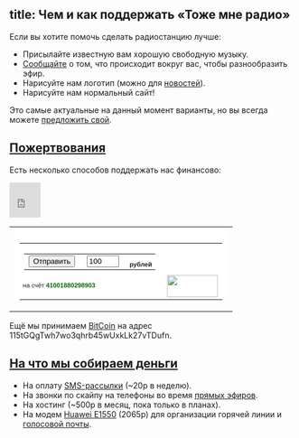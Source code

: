 title: Чем и как поддержать «Тоже мне радио»
---
Если вы хотите помочь сделать радиостанцию лучше:

- Присылайте известную вам хорошую свободную музыку.
- [Сообщайте](/voicemail.html) о том, что происходит вокруг вас, чтобы
  разнообразить эфир.
- Нарисуйте нам логотип (можно для [новостей](/news.html)).
- Нарисуйте нам нормальный сайт!

Это самые актуальные на данный момент варианты, но вы всегда можете [предложить
свой](/feedback.html).


## <a class="local" href="support.html#donate" name="donate">Пожертвования</a>

Есть несколько способов поддержать нас финансово:

<iframe class="flattr" src="http://api.flattr.com/button/view/?url=http%3A%2F%2Fwww.tmradio.net%2F" class="FlattrButton" width="55" height="62" frameborder="0" scrolling="no" border="0" marginheight="0" marginwidth="0" allowtransparency="true"></iframe>

<form style="margin: 0; padding: 0;" action="https://money.yandex.ru/charity.xml" method="post"><input type="hidden" name="to" value="41001880298903"/><input type="hidden" name="CompanyName" value="tmradio.net"/><input type="hidden" name="CompanyLink" value="http://www.tmradio.net/"/><table border="0" cellspacing="0" cellpadding="0"><tr><td><div style="background: url(http://img.yandex.net/i/li-uncolorer-rt.gif) no-repeat right top #FFFFFF;"><div style="background: url(http://img.yandex.net/i/li-uncolorer-rb.gif) no-repeat right bottom;"><div style="background: url(http://img.yandex.net/i/li-uncolorer-lb.gif) no-repeat left bottom;"><div style="background: url(http://img.yandex.net/i/li-uncolorer-lt.gif) no-repeat left top; margin-right: 10px; padding: 10px 0 0 10px;"><table border="0" cellspacing="0" cellpadding="0"><tr><td><table border="0" cellspacing="0" cellpadding="0"><tr><td><input type="submit" value="Отправить" style="margin-right: 5px;"/></td><td><input type="text" id="CompanySum" name="CompanySum" value="100" size="4" style="margin-right: 5px;"/></td><td nowrap="nowrap" style="font: 70% Verdana, Arial, Geneva CY, Sans-Serif;" valign="bottom"><strong>рублей</strong></td></tr></table></td><td width="90" rowspan="3" valign="bottom"><a href="http://money.yandex.ru/"><img src="http://img.yandex.net/i/ym-logo.gif" width="90" height="39" border="0" style="margin-left: 5px;"/></a></td></tr><tr><td nowrap="nowrap" style="font: 70% Verdana, Arial, Geneva CY, Sans-Serif;">на счёт <span style="color: #006600; font-weight: bold;">41001880298903</span></td></tr><tr><td><img src="http://img.yandex.net/i/x.gif" width="1" height="10" /></td></tr></table></div></div></div></div></td></tr></table></form>

Ещё мы принимаем [BitCoin](http://www.bitcoin.org/ru) на адрес
115tGQgTwh7wo3qhrb45wUxkLk27vTDufn.


## <a class="local" href="support.html#why" name="why">На что мы собираем деньги</a>

- На оплату [SMS-рассылки](/sms.html) (~20р в неделю).
- На звонки по скайпу на телефоны во время [прямых эфиров](/live.html).
- На хостинг (~500р в месяц, пока только в планах).
- На модем [Huawei E1550][hua] (2065р) для организации горячей линии и
  [голосовой почты][vm].

[hua]: http://market.yandex.ru/model.xml?modelid=4903215&hid=91029
[vm]: /voicemail.html
